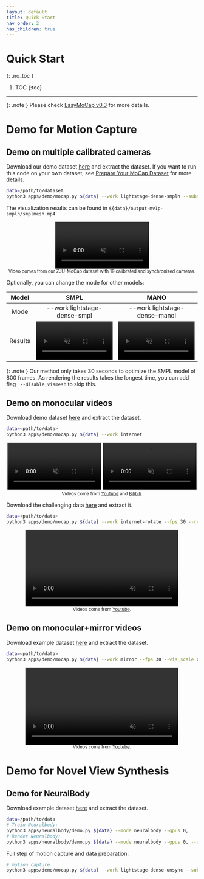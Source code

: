 ```yaml
---
layout: default
title: Quick Start
nav_order: 2
has_children: true
---
```


# Quick Start
{: .no_toc }

1. TOC
{:toc}
---

{: .note }
Please check [EasyMoCap v0.3](../develop/develop.html) for more details.

# Demo for Motion Capture
## Demo on multiple calibrated cameras

Download our demo dataset [here](https://zjueducn-my.sharepoint.com/:u:/g/personal/s_q_zju_edu_cn/ESnS1ix5LtxMqV_MWXQJMM4BoxRt5NQ5RmkYo4d5iZueAQ?e=shtmUJ) and extract the dataset. If you want to run this code on your own dataset, see [Prepare Your MoCap Dataset](./prepare_mocap.md) for more details.

```bash
data=/path/to/dataset
python3 apps/demo/mocap.py ${data} --work lightstage-dense-smplh --subs_vis 01 --ranges 0 800 1
```

The visualization results can be found in `${data}/output-mv1p-smplh/smplmesh.mp4`

<div align="center">
    <video width="49%" playsinline="" autoplay="autoplay" loop="loop" preload="" muted=""><source src="../videos/mocap-feng-smplh.mp4" type="video/mp4">
    </video>
    <br>
    <sup>Video comes from our ZJU-MoCap dataset with 19 calibrated and synchronized cameras.</sup>
</div>

Optionally, you can change the mode for other models:

|Model|SMPL|MANO|
|:----:|:----:|:----:|
|Mode|--work lightstage-dense-smpl|--work lightstage-dense-manol|
|Results|<video width="100%" playsinline="" autoplay="autoplay" loop="loop" preload="" muted=""><source src="../videos/mocap-feng-vposer.mp4" type="video/mp4"></video>|<video width="100%" playsinline="" autoplay="autoplay" loop="loop" preload="" muted=""><source src="../videos/mocap-feng-handl.mp4" type="video/mp4"></video>|

{: .note }
Our method only takes 30 seconds to optimize the SMPL model of 800 frames. As rendering the results takes the longest time, you can add flag ` --disable_vismesh` to skip this.

## Demo on monocular videos

Download demo dataset [here](https://zjueducn-my.sharepoint.com/:u:/g/personal/s_q_zju_edu_cn/ET-rr5vcXQ9DrORrmmRlOpgBttcEtdmL-tZAx5J124_jiw?e=tC96Mo) and extract the dataset.

```bash
data=<path/to/data>
python3 apps/demo/mocap.py ${data} --work internet
```

<div align="center">
    <video width="49%" playsinline="" autoplay="autoplay" loop="loop" preload="" muted=""><source src="../videos/1v1p-test-cxk.mp4" type="video/mp4">
    </video>
    <video width="49%" playsinline="" autoplay="autoplay" loop="loop" preload="" muted=""><source src="../videos/1v1p-test-wa.mp4" type="video/mp4">
    </video>
    <br>
    <sup>Videos come from <a href="https://www.youtube.com/watch?v=GLu5YwiAtC4">Youtube</a> and <a href="https://www.bilibili.com/video/BV12X4y1c7AD?p=1">Bilibili</a>.</sup>
</div>

Download the challenging data [here](https://zjueducn-my.sharepoint.com/:u:/g/personal/s_q_zju_edu_cn/EYPPCKzPEIBNrfagBryBJsUBdQ9Sv-y_CicaNPlSSQud_A?e=pJpIQv) and extract it.

```bash
data=<path/to/data>
python3 apps/demo/mocap.py ${data} --work internet-rotate --fps 30 --render_side
```

<div align="center">
    <video width="80%" playsinline="" autoplay="autoplay" loop="loop" preload="" muted=""><source src="../videos/1v1p-test-yusheng.mp4" type="video/mp4">
    </video>
    <br>
    <sup>Videos come from <a href="https://www.youtube.com/watch?v=23EfsN7vEOA">Youtube</a>.</sup>
</div>

## Demo on monocular+mirror videos

Download example dataset [here](https://zjueducn-my.sharepoint.com/:u:/g/personal/s_q_zju_edu_cn/EZQDFJ-m3gNKiu1lMHMinK4BhsfKOBnCPngEL9mR0OmwZg?e=O5yUo0) and extract the dataset.


```bash
data=<path/to/data>
python3 apps/demo/mocap.py ${data} --work mirror --fps 30 --vis_scale 0.5
```

<div align="center">
    <video width="80%" playsinline="" autoplay="autoplay" loop="loop" preload="" muted=""><source src="../videos/mirror-test-youtube.mp4" type="video/mp4">
    </video>
    <br>
    <sup>Videos come from <a href="https://www.youtube.com/watch?v=hVDPS-f6K5o">Youtube</a>.</sup>
</div>

# Demo for Novel View Synthesis

## Demo for NeuralBody


Download example dataset [here]() and extract the dataset.

```bash
data=/path/to/data
# Train Neuralbody:
python3 apps/neuralbody/demo.py ${data} --mode neuralbody --gpus 0,
# Render Neuralbody:
python3 apps/neuralbody/demo.py ${data} --mode neuralbody --gpus 0, --demo
```

Full step of motion capture and data preparation:
```bash
# motion capture
python3 apps/demo/mocap.py ${data} --work lightstage-dense-unsync --subs_vis 01 07 13 19 --disable_crop

```
<!-- ## Demo on static mesh

Download example mesh [here](https://zjueducn-my.sharepoint.com/:u:/g/personal/s_q_zju_edu_cn/Ea1qJYUnhcJLiQEZIHd6atYBKeYKVWNEHAw23dpAGNKQwg?e=taa4KU) and extract the dataset.

```bash
# Render the example mesh `xuzhen`
data=/path/to/data
python3 apps/vis/render_mesh.py ${data}/meshes/xuzhen --start -110 --up x --num 180
# Extract the keypoints if you use your own renderer datasets

```

After this, run our code to recover the pose parameters.

```bash
python3 apps/demo/mocap.py ${data} --mode scan --mono --render_side
```

The results in `${data}/output-mono-scan/smplmesh/xuzhen.mp4`:
 -->


<!-- ## Demo on monocular Mirrored-Human datasets

Download demo dataset [here](xxx) and extract the dataset.

```bash
python3 apps/demo/mocap.py ${data} --work mirror --mono
```

Results can be found in `${data}/output-mirror`.

<div align="center">
    <video width="70%" playsinline="" autoplay="autoplay" loop="loop" preload="" muted=""><source src="../videos/mocap-handr-k3d.mp4" type="video/mp4">
    </video>
    <br>
    <sup>Input 3D keypoints(left) and output MANO mesh(right) without smoothing.</sup>
    <br>
    <sup>Data comes from <a href="https://mks0601.github.io/InterHand2.6M/">InterHand2.6M dataset</a>/test/Capture0/ROM04_RT_Occlusion.</sup>
</div>


## Demo on 3D hand keypoints

Download demo dataset [here](../datasets/ROM04_RT_Occlusion.zip) and extract the dataset.

```bash
data=/path/to/ROM04_RT_Occlusion
python3 apps/fit/run_mocap.py ${data} --mode handr-kpts3d
```

Results can be found in `${data}/output-handr-kpts3d`.

<div align="center">
    <video width="70%" playsinline="" autoplay="autoplay" loop="loop" preload="" muted=""><source src="../videos/mocap-handr-k3d.mp4" type="video/mp4">
    </video>
    <br>
    <sup>Input 3D keypoints(left) and output MANO mesh(right) without smoothing.</sup>
    <br>
    <sup>Data comes from <a href="https://mks0601.github.io/InterHand2.6M/">InterHand2.6M dataset</a>/test/Capture0/ROM04_RT_Occlusion.</sup>
</div> -->
<!-- 
## Demo for Neuralbody

Prepare data:

```bash
python3 apps/postprocess/write_vertices.py ${data}/output-vposer-3d/smpl ${data}/output-vposer-3d/vertices --cfg_model ${data}/output-vposer-3d/cfg_model.yml --mode vertices
```

```bash
data=/path/to/data
# Train Neuralbody:
python3 apps/neuralbody/demo.py ${data} --mode neuralbody --gpus 0,
# Render Neuralbody:
python3 apps/neuralbody/demo.py ${data} --mode neuralbody --gpus 0, --demo
```

You can replace the mode `neuralbody` to `aninerf`

```bash
data=/path/to/data
# Train Animatable-NeRF:
python3 apps/neuralbody/demo.py ${data} --mode aninerf --gpus 0,
# Render Animatable-NeRF:
python3 apps/neuralbody/demo.py ${data} --mode aninerf --gpus 0, --demo
``` -->